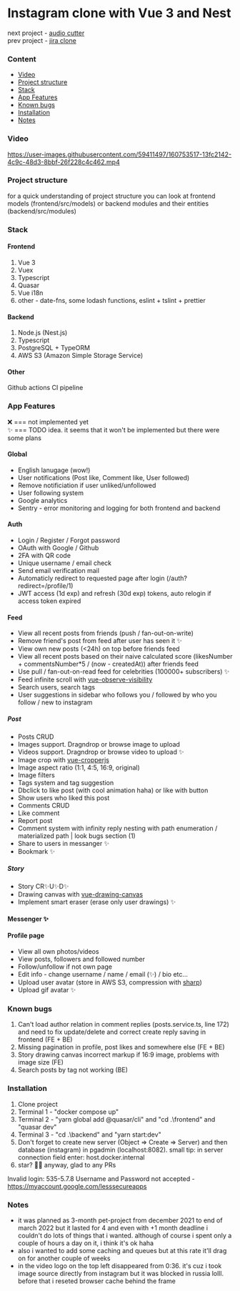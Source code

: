 # Instagram clone with Vue 3 and Nest

next project - [audio cutter](https://github.com/Selithrarion/quasar-nest_audio-cutter)  
prev project - [jira clone](https://github.com/Selithrarion/quasar-nest_jira-clone)

### Content
- [Video ](#video)
- [Project structure](#project-structure)
- [Stack](#stack)
- [App Features](#app-features)
- [Known bugs](#known-bugs)
- [Installation](#installation)
- [Notes](#notes)

### Video
https://user-images.githubusercontent.com/59411497/160753517-13fc2142-4c9c-48d3-8bbf-26f228c4c462.mp4

### Project structure
for a quick understanding of project structure you can look at frontend models (frontend/src/models) or backend modules and their entities (backend/src/modules)

### Stack
#### Frontend

1. Vue 3
2. Vuex
3. Typescript
4. Quasar
5. Vue i18n
6. other - date-fns, some lodash functions, eslint + tslint + prettier

#### Backend

1. Node.js (Nest.js)
2. Typescript
3. PostgreSQL + TypeORM
4. AWS S3 (Amazon Simple Storage Service)

#### Other

Github actions CI pipeline

### App Features

❌ === not implemented yet  
✨ === TODO idea. it seems that it won't be implemented but there were some plans


#### Global
- English lanugage (wow!)
- User notifications (Post like, Comment like, User followed)
- Remove notificiation if user unliked/unfollowed
- User following system
- Google analytics
- Sentry - error monitoring and logging for both frontend and backend

#### Auth
- Login / Register / Forgot password
- OAuth with Google / Github
- 2FA with QR code
- Unique username / email check
- Send email verification mail
- Automaticly redirect to requested page after login (/auth?redirect=/profile/1)
- JWT access (1d exp) and refresh (30d exp) tokens, auto relogin if access token expired 

#### Feed
- View all recent posts from friends (push / fan-out-on-write)
- Remove friend's post from feed after user has seen it ✨
- View own new posts (<24h) on top before friends feed
- View all recent posts based on their naive calculated score (likesNumber + commentsNumber*5 / (now - createdAt)) after friends feed
- Use pull / fan-out-on-read feed for celebrities (100000+ subscribers) ✨
- Feed infinite scroll with [vue-observe-visibility](https://github.com/Akryum/vue-observe-visibility)
- Search users, search tags
- User suggestions in sidebar who follows you / followed by who you follow / new to instagram
##### Post
- Posts CRUD
- Images support. Dragndrop or browse image to upload
- Videos support. Dragndrop or browse video to upload ✨
- Image crop with [vue-cropperjs](https://github.com/Agontuk/vue-cropperjs#readme)
- Image aspect ratio (1:1, 4:5, 16:9, original)
- Image filters
- Tags system and tag suggestion
- Dbclick to like post (with cool animation haha) or like with button
- Show users who liked this post
- Comments CRUD
- Like comment
- Report post
- Comment system with infinity reply nesting with path enumeration / materialized path | look bugs section (1)
- Share to users in messanger ✨
- Bookmark ✨
##### Story
- Story CR✨U✨D✨
- Drawing canvas with [vue-drawing-canvas](https://github.com/razztyfication/vue-drawing-canvas)
- Implement smart eraser (erase only user drawings) ✨

#### Messenger ✨

#### Profile page
- View all own photos/videos
- View posts, followers and followed number
- Follow/unfollow if not own page
- Edit info - change username / name / email (✨) / bio etc...
- Upload user avatar (store in AWS S3, compression with [sharp](https://github.com/lovell/sharp))
- Upload gif avatar ✨

### Known bugs
1. Can't load author relation in comment replies (posts.service.ts, line 172) and need to fix update/delete and correct create reply saving in frontend (FE + BE)
2. Missing pagination in profile, post likes and somewhere else (FE + BE)
3. Story drawing canvas incorrect markup if 16:9 image, problems with image size (FE)
4. Search posts by tag not working (BE)


### Installation  
1. Clone project  
2. Terminal 1 - "docker compose up"  
3. Terminal 2 - "yarn global add @quasar/cli" and "cd .\frontend\" and "quasar dev"  
4. Terminal 3 - "cd .\backend\" and "yarn start:dev" 
5. Don't forget to create new server (Object => Create => Server) and then database (instagram) in pgadmin (localhost:8082). small tip: in server connection field enter: host.docker.internal
6. star? 🤩😊 anyway, glad to any PRs  

Invalid login: 535-5.7.8 Username and Password not accepted - https://myaccount.google.com/lesssecureapps

### Notes
- it was planned as 3-month pet-project from december 2021 to end of march 2022 but it lasted for 4 and even with +1 month deadline i couldn't do lots of things that i wanted. although of course i spent only a couple of hours a day on it, i think it's ok haha
- also i wanted to add some caching and queues but at this rate it'll drag on for another couple of weeks
- in the video logo on the top left disappeared from 0:36. it's cuz i took image source directly from instagram but it was blocked in russia lolll. before that i reseted browser cache behind the frame
